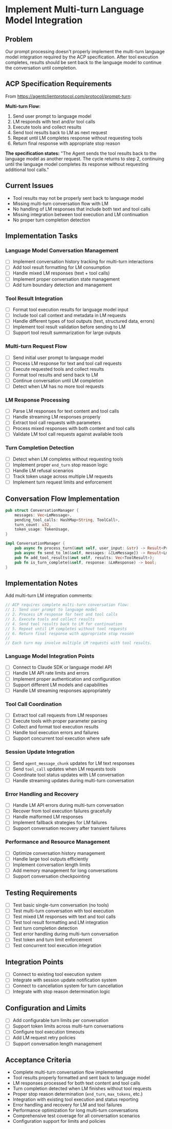 # Implement Multi-turn Language Model Integration

## Problem
Our prompt processing doesn't properly implement the multi-turn language model integration required by the ACP specification. After tool execution completes, results should be sent back to the language model to continue the conversation until completion.

## ACP Specification Requirements
From https://agentclientprotocol.com/protocol/prompt-turn:

**Multi-turn Flow:**
1. Send user prompt to language model
2. LM responds with text and/or tool calls
3. Execute tools and collect results
4. Send tool results back to LM as next request
5. Repeat until LM completes response without requesting tools
6. Return final response with appropriate stop reason

**The specification states:** "The Agent sends the tool results back to the language model as another request. The cycle returns to step 2, continuing until the language model completes its response without requesting additional tool calls."

## Current Issues
- Tool results may not be properly sent back to language model
- Missing multi-turn conversation flow with LM
- No handling of LM responses that include both text and tool calls
- Missing integration between tool execution and LM continuation
- No proper turn completion detection

## Implementation Tasks

### Language Model Conversation Management
- [ ] Implement conversation history tracking for multi-turn interactions
- [ ] Add tool result formatting for LM consumption
- [ ] Handle mixed LM responses (text + tool calls)
- [ ] Implement proper conversation state management
- [ ] Add turn boundary detection and management

### Tool Result Integration
- [ ] Format tool execution results for language model input
- [ ] Include tool call context and metadata in LM requests
- [ ] Handle different types of tool outputs (text, structured data, errors)
- [ ] Implement tool result validation before sending to LM
- [ ] Support tool result summarization for large outputs

### Multi-turn Request Flow
- [ ] Send initial user prompt to language model
- [ ] Process LM response for text and tool call requests
- [ ] Execute requested tools and collect results
- [ ] Format tool results and send back to LM
- [ ] Continue conversation until LM completion
- [ ] Detect when LM has no more tool requests

### LM Response Processing
- [ ] Parse LM responses for text content and tool calls
- [ ] Handle streaming LM responses properly
- [ ] Extract tool call requests with parameters
- [ ] Process mixed responses with both content and tool calls
- [ ] Validate LM tool call requests against available tools

### Turn Completion Detection
- [ ] Detect when LM completes without requesting tools
- [ ] Implement proper `end_turn` stop reason logic
- [ ] Handle LM refusal scenarios
- [ ] Track token usage across multiple LM requests
- [ ] Implement turn request limits and enforcement

## Conversation Flow Implementation
```rust
pub struct ConversationManager {
    messages: Vec<LmMessage>,
    pending_tool_calls: HashMap<String, ToolCall>,
    turn_count: u32,
    token_usage: TokenUsage,
}

impl ConversationManager {
    pub async fn process_turn(&mut self, user_input: &str) -> Result<PromptResponse>;
    pub async fn send_to_lm(&self, messages: &[LmMessage]) -> Result<LmResponse>;
    pub fn add_tool_results(&mut self, results: Vec<ToolResult>);
    pub fn is_turn_complete(&self, response: &LmResponse) -> bool;
}
```

## Implementation Notes
Add multi-turn LM integration comments:
```rust
// ACP requires complete multi-turn conversation flow:
// 1. Send user prompt to language model
// 2. Process LM response for text and tool calls
// 3. Execute tools and collect results  
// 4. Send tool results back to LM for continuation
// 5. Repeat until LM completes without tool requests
// 6. Return final response with appropriate stop reason
//
// Each turn may involve multiple LM requests with tool results.
```

### Language Model Integration Points
- [ ] Connect to Claude SDK or language model API
- [ ] Handle LM API rate limits and errors
- [ ] Implement proper authentication and configuration
- [ ] Support different LM models and capabilities
- [ ] Handle LM streaming responses appropriately

### Tool Call Coordination
- [ ] Extract tool call requests from LM responses
- [ ] Execute tools with proper parameter parsing
- [ ] Collect and format tool execution results
- [ ] Handle tool execution errors and failures
- [ ] Support concurrent tool execution where safe

### Session Update Integration
- [ ] Send `agent_message_chunk` updates for LM text responses
- [ ] Send `tool_call` updates when LM requests tools
- [ ] Coordinate tool status updates with LM conversation
- [ ] Handle streaming updates during multi-turn conversation

### Error Handling and Recovery
- [ ] Handle LM API errors during multi-turn conversation
- [ ] Recover from tool execution failures gracefully
- [ ] Handle malformed LM responses
- [ ] Implement fallback strategies for LM failures
- [ ] Support conversation recovery after transient failures

### Performance and Resource Management
- [ ] Optimize conversation history management
- [ ] Handle large tool outputs efficiently
- [ ] Implement conversation length limits
- [ ] Add memory management for long conversations
- [ ] Support conversation checkpointing

## Testing Requirements
- [ ] Test basic single-turn conversation (no tools)
- [ ] Test multi-turn conversation with tool execution
- [ ] Test mixed LM responses with text and tool calls
- [ ] Test tool result formatting and LM integration
- [ ] Test turn completion detection
- [ ] Test error handling during multi-turn conversation
- [ ] Test token and turn limit enforcement
- [ ] Test concurrent tool execution integration

## Integration Points
- [ ] Connect to existing tool execution system
- [ ] Integrate with session update notification system
- [ ] Connect to cancellation system for turn cancellation
- [ ] Integrate with stop reason determination logic

## Configuration and Limits
- [ ] Add configurable turn limits per conversation
- [ ] Support token limits across multi-turn conversations
- [ ] Configure tool execution timeouts
- [ ] Add LM request retry policies
- [ ] Support conversation length management

## Acceptance Criteria
- Complete multi-turn conversation flow implemented
- Tool results properly formatted and sent back to language model
- LM responses processed for both text content and tool calls
- Turn completion detected when LM finishes without tool requests
- Proper stop reason determination (`end_turn`, `max_tokens`, etc.)
- Integration with existing tool execution and status reporting
- Error handling and recovery for LM and tool failures
- Performance optimization for long multi-turn conversations
- Comprehensive test coverage for all conversation scenarios
- Configuration support for limits and policies